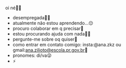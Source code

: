 oi né🤟🏼



- desempregada🤟🏼
-  atualmente não estou aprendendo...😔
-  procuro colaborar em q precisar🤙
- estou procurando ajuda com nada🙇‍♀️
- pergunte-me sobre oq quiser🤣
- como entrar em contato comigo:   insta:@ana.zkz  ou  gmail:ana.zilioto@escola.pr.gov.br💋
- pronomes: di/va😜
- ⚡ 


